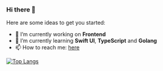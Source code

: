 ### Hi there 👋

Here are some ideas to get you started:

- 🔭 I’m currently working on **Frontend**
- 🌱 I’m currently learning **Swift UI**, **TypeScript** and **Golang**
- 📫 How to reach me: [here](https://twitter.com/_superbiger_)

[![Top Langs](https://github-readme-stats.vercel.app/api/top-langs/?username=superbiger&layout=compact&hide=java,md)](https://github.com/anuraghazra/github-readme-stats)
